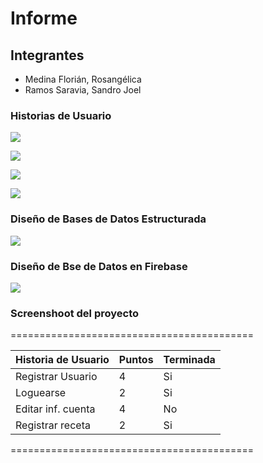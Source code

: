 # Informe

## Integrantes
* Medina Florián, Rosangélica
* Ramos Saravia, Sandro Joel 

### Historias de Usuario

![](https://i.imgur.com/v8Chb96.png)

![](https://i.imgur.com/GDcEWCU.png)

![](https://i.imgur.com/OdpM9ay.png)

![](https://i.imgur.com/3oqXvNG.png)

### Diseño de Bases de Datos Estructurada

![](https://i.imgur.com/KR24KtQ.jpg)

### Diseño de Bse de Datos en Firebase
![](https://i.imgur.com/sFDAvqM.png)


### Screenshoot del proyecto

==========================================

|Historia de Usuario | Puntos | Terminada|
|--------------------|--------|----------|
|Registrar Usuario   |   4    |    Si    |
|Loguearse           |   2    |    Si    |
|Editar inf. cuenta  |   4    |    No    |
|Registrar receta    |   2    |    Si    |        |

==========================================